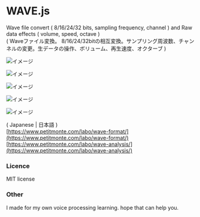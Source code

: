 # WAVE.js
Wave file convert ( 8/16/24/32 bits, sampling frequency, channel ) and Raw data effects ( volume, speed, octave )  
( Waveファイル変換。 8/16/24/32bitの相互変換。サンプリング周波数、チャンネルの変更。生データの操作、ボリューム、再生速度、オクターブ )
  
![イメージ](https://github.com/TakeshiOkamoto/WAVE.js/blob/master/demo1.png)  
  
![イメージ](https://github.com/TakeshiOkamoto/WAVE.js/blob/master/demo2.png)  
  
![イメージ](https://github.com/TakeshiOkamoto/WAVE.js/blob/master/demo3.png)  
  
![イメージ](https://github.com/TakeshiOkamoto/WAVE.js/blob/master/demo4.png)  
  
![イメージ](https://github.com/TakeshiOkamoto/WAVE.js/blob/master/demo5.png)  
  
( Japanese | 日本語 )    
[https://www.petitmonte.com/labo/wave-format/](https://www.petitmonte.com/labo/wave-format/)  
[https://www.petitmonte.com/labo/wave-analysis/](https://www.petitmonte.com/labo/wave-analysis/)  
  
### Licence
MIT license  
  
### Other
I made for my own voice processing learning. hope that can help you.
